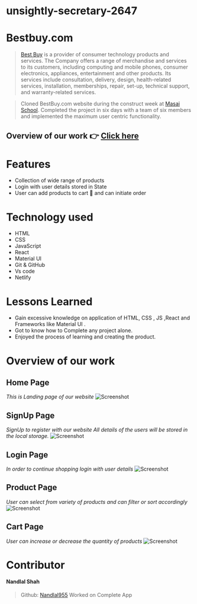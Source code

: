# unsightly-secretary-2647
# Bestbuy.com

> [Best Buy](https://www.bestbuy.com/) is a provider of consumer technology products and services. The Company offers a range of merchandise and services to its customers, including computing and mobile phones, consumer electronics, appliances, entertainment and other products. Its services include consultation, delivery, design, health-related services, installation, memberships, repair, set-up, technical support, and warranty-related services.

> Cloned BestBuy.com website during the construct week at [Masai School](https://masaischool.com/). Completed the project in six days with a team of six members and implemented the maximum user centric functionality.

## Overview of our work 👉 [Click here](https://bestbuyclonebynandlal.netlify.app/)



# Features

- Collection of wide range of products
- Login with user details stored in State
- User can add products to cart 🛒 and can initiate order

# Technology used 

- HTML
- CSS
- JavaScript
- React
- Material UI
- Git & GitHub
- Vs code
- Netlify 

# Lessons Learned

- Gain excessive knowledge on application of HTML, CSS , JS ,React and Frameworks like Material UI .
- Got to know how to Complete any project alone.
- Enjoyed the process of learning and creating the product.

# Overview of our work

## **Home Page**
*This is Landing page of our website*
![Screenshot](https://www.linkpicture.com/q/BB3.png)

## **SignUp Page** 
*SignUp to register with our website*
*All details of the users will be stored in the local storage.*
![Screenshot](https://i.postimg.cc/HkXkDd52/BB8.png)


## **Login Page** 
*In order to continue shopping login with user details*
![Screenshot](https://www.linkpicture.com/q/BB2.png)

## **Product Page** 
*User can select from variety of products and can filter or sort accordingly*
![Screenshot](https://www.linkpicture.com/q/BB4.png)

## **Cart Page**
*User can increase or decrease the quantity of products*
![Screenshot](https://www.linkpicture.com/q/BB5.png)



# Contributor

#### Nandlal Shah
> Github: [Nandlal955](https://github.com/NandlalShah955)
Worked on Complete App 


